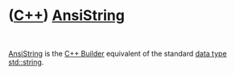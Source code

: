 



 

 

 

 

 

([C++](Cpp.md)) [AnsiString](CppAnsiString.md)
================================================

 

[AnsiString](CppAnsiString.md) is the [C++ Builder](CppBuilder.md)
equivalent of the standard [data type](CppDataType.md)
[std::string](CppString.md).

 

 

 

 

 





 



